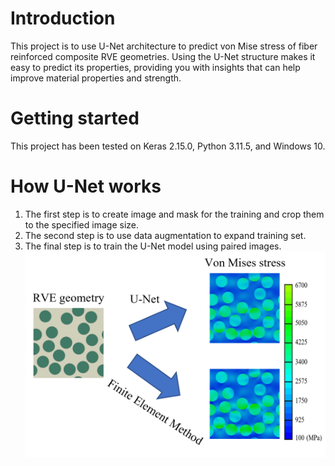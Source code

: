 # Introduction
This project is to use U-Net architecture to predict von Mise stress of fiber reinforced composite RVE geometries. 
Using the U-Net structure makes it easy to predict its properties, providing you with insights that can help improve material properties and strength.
# Getting started
This project has been tested on Keras 2.15.0, Python 3.11.5, and Windows 10.
# How U-Net works
1. The first step is to create image and mask for the training and crop them to the specified image size.
2. The second step is to use data augmentation to expand training set.
3. The final step is to train the U-Net model using paired images.
![image](https://github.com/pengxiangbobin/RVE-deep-learning/blob/main/Flowchart.png)
